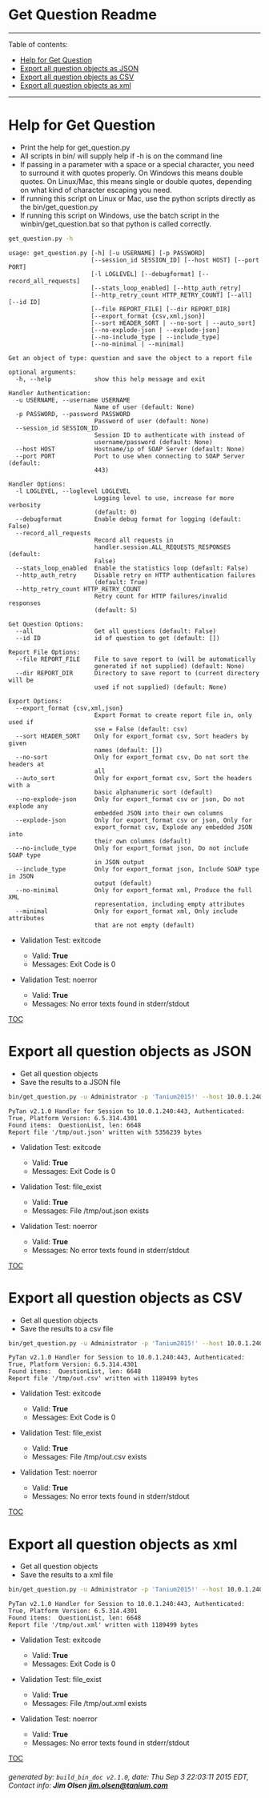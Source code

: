 Get Question Readme
===========================

---------------------------
<a name='toc'>Table of contents:</a>

  * [Help for Get Question](#user-content-help-for-get-question)
  * [Export all question objects as JSON](#user-content-export-all-question-objects-as-json)
  * [Export all question objects as CSV](#user-content-export-all-question-objects-as-csv)
  * [Export all question objects as xml](#user-content-export-all-question-objects-as-xml)

---------------------------

# Help for Get Question

  * Print the help for get_question.py
  * All scripts in bin/ will supply help if -h is on the command line
  * If passing in a parameter with a space or a special character, you need to surround it with quotes properly. On Windows this means double quotes. On Linux/Mac, this means single or double quotes, depending on what kind of character escaping you need.
  * If running this script on Linux or Mac, use the python scripts directly as the bin/get_question.py
  * If running this script on Windows, use the batch script in the winbin/get_question.bat so that python is called correctly.

```bash
get_question.py -h
```

```
usage: get_question.py [-h] [-u USERNAME] [-p PASSWORD]
                       [--session_id SESSION_ID] [--host HOST] [--port PORT]
                       [-l LOGLEVEL] [--debugformat] [--record_all_requests]
                       [--stats_loop_enabled] [--http_auth_retry]
                       [--http_retry_count HTTP_RETRY_COUNT] [--all] [--id ID]
                       [--file REPORT_FILE] [--dir REPORT_DIR]
                       [--export_format {csv,xml,json}]
                       [--sort HEADER_SORT | --no-sort | --auto_sort]
                       [--no-explode-json | --explode-json]
                       [--no-include_type | --include_type]
                       [--no-minimal | --minimal]

Get an object of type: question and save the object to a report file

optional arguments:
  -h, --help            show this help message and exit

Handler Authentication:
  -u USERNAME, --username USERNAME
                        Name of user (default: None)
  -p PASSWORD, --password PASSWORD
                        Password of user (default: None)
  --session_id SESSION_ID
                        Session ID to authenticate with instead of
                        username/password (default: None)
  --host HOST           Hostname/ip of SOAP Server (default: None)
  --port PORT           Port to use when connecting to SOAP Server (default:
                        443)

Handler Options:
  -l LOGLEVEL, --loglevel LOGLEVEL
                        Logging level to use, increase for more verbosity
                        (default: 0)
  --debugformat         Enable debug format for logging (default: False)
  --record_all_requests
                        Record all requests in
                        handler.session.ALL_REQUESTS_RESPONSES (default:
                        False)
  --stats_loop_enabled  Enable the statistics loop (default: False)
  --http_auth_retry     Disable retry on HTTP authentication failures
                        (default: True)
  --http_retry_count HTTP_RETRY_COUNT
                        Retry count for HTTP failures/invalid responses
                        (default: 5)

Get Question Options:
  --all                 Get all questions (default: False)
  --id ID               id of question to get (default: [])

Report File Options:
  --file REPORT_FILE    File to save report to (will be automatically
                        generated if not supplied) (default: None)
  --dir REPORT_DIR      Directory to save report to (current directory will be
                        used if not supplied) (default: None)

Export Options:
  --export_format {csv,xml,json}
                        Export Format to create report file in, only used if
                        sse = False (default: csv)
  --sort HEADER_SORT    Only for export_format csv, Sort headers by given
                        names (default: [])
  --no-sort             Only for export_format csv, Do not sort the headers at
                        all
  --auto_sort           Only for export_format csv, Sort the headers with a
                        basic alphanumeric sort (default)
  --no-explode-json     Only for export_format csv or json, Do not explode any
                        embedded JSON into their own columns
  --explode-json        Only for export_format csv or json, Only for
                        export_format csv, Explode any embedded JSON into
                        their own columns (default)
  --no-include_type     Only for export_format json, Do not include SOAP type
                        in JSON output
  --include_type        Only for export_format json, Include SOAP type in JSON
                        output (default)
  --no-minimal          Only for export_format xml, Produce the full XML
                        representation, including empty attributes
  --minimal             Only for export_format xml, Only include attributes
                        that are not empty (default)
```

  * Validation Test: exitcode
    * Valid: **True**
    * Messages: Exit Code is 0

  * Validation Test: noerror
    * Valid: **True**
    * Messages: No error texts found in stderr/stdout



[TOC](#user-content-toc)


# Export all question objects as JSON

  * Get all question objects
  * Save the results to a JSON file

```bash
bin/get_question.py -u Administrator -p 'Tanium2015!' --host 10.0.1.240 --loglevel 1 --all --file "/tmp/out.json" --export_format json
```

```
PyTan v2.1.0 Handler for Session to 10.0.1.240:443, Authenticated: True, Platform Version: 6.5.314.4301
Found items:  QuestionList, len: 6648
Report file '/tmp/out.json' written with 5356239 bytes
```

  * Validation Test: exitcode
    * Valid: **True**
    * Messages: Exit Code is 0

  * Validation Test: file_exist
    * Valid: **True**
    * Messages: File /tmp/out.json exists

  * Validation Test: noerror
    * Valid: **True**
    * Messages: No error texts found in stderr/stdout



[TOC](#user-content-toc)


# Export all question objects as CSV

  * Get all question objects
  * Save the results to a csv file

```bash
bin/get_question.py -u Administrator -p 'Tanium2015!' --host 10.0.1.240 --loglevel 1 --all --file "/tmp/out.csv"
```

```
PyTan v2.1.0 Handler for Session to 10.0.1.240:443, Authenticated: True, Platform Version: 6.5.314.4301
Found items:  QuestionList, len: 6648
Report file '/tmp/out.csv' written with 1189499 bytes
```

  * Validation Test: exitcode
    * Valid: **True**
    * Messages: Exit Code is 0

  * Validation Test: file_exist
    * Valid: **True**
    * Messages: File /tmp/out.csv exists

  * Validation Test: noerror
    * Valid: **True**
    * Messages: No error texts found in stderr/stdout



[TOC](#user-content-toc)


# Export all question objects as xml

  * Get all question objects
  * Save the results to a xml file

```bash
bin/get_question.py -u Administrator -p 'Tanium2015!' --host 10.0.1.240 --loglevel 1 --all --file "/tmp/out.xml"
```

```
PyTan v2.1.0 Handler for Session to 10.0.1.240:443, Authenticated: True, Platform Version: 6.5.314.4301
Found items:  QuestionList, len: 6648
Report file '/tmp/out.xml' written with 1189499 bytes
```

  * Validation Test: exitcode
    * Valid: **True**
    * Messages: Exit Code is 0

  * Validation Test: file_exist
    * Valid: **True**
    * Messages: File /tmp/out.xml exists

  * Validation Test: noerror
    * Valid: **True**
    * Messages: No error texts found in stderr/stdout



[TOC](#user-content-toc)


###### generated by: `build_bin_doc v2.1.0`, date: Thu Sep  3 22:03:11 2015 EDT, Contact info: **Jim Olsen <jim.olsen@tanium.com>**